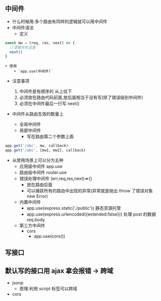 ## 中间件

- 什么时候用:多个路由有同样的逻辑就可以用中间件
- 中间件语法
  - 定义

```javascript
const mw = (req, res, next) => {
  //逻辑写在这里
  next()
}
```

    + 使用
        + `app.use(中间件)`

- 注意事项

  1. 中间件是有顺序的 从上往下
  2. 必须放在路由代码前面,放后面相当于没有写(除了错误级别中间件)
  3. 必须在中间件最后一行写 next()

- 中间件从路由生效的数量上
  - 全局中间件
  - 局部中间件
    - 写在路由第二个参数上面

```js
app.get('/abc', mw, callback)
app.get('/abc', [mw1, mw2], callback)
```

- 从使用场景上可以分为五种
  - 应用级中间件 app.use
  - 路由级中间件 router.use
  - 错误处理中间件 (err,req,res,next)=>{}
    - 放在路由后面
    - 可以捕获所有的路由中出现的异常(异常就是抛出 throw 了错误对象 new Error)
  - 内置中间件
    - app.use(express.static('./public')) 静态资源托管
    - app.use(express.urlencoded({extended:false})) 处理 post 的数据 req.body
  - 第三方中间件
    - cors
      - app.use(cors())

## 写接口

## 默认写的接口用 ajax 拿会报错 -> 跨域

- jsonp
  - 原理:利用 script 标签可以跨域
- cors
